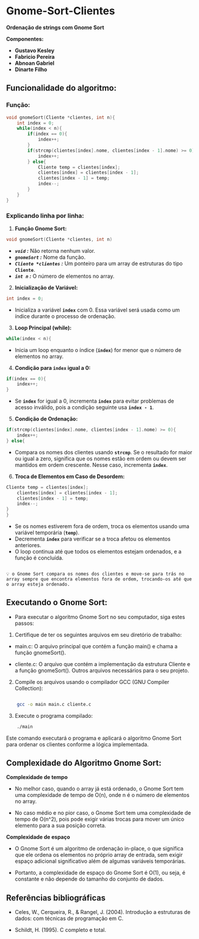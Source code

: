 # Gnome-Sort-Clientes
**Ordenação de strings com Gnome Sort**

**Componentes:**

* **Gustavo Kesley**
* **Fabricio Pereira**
* **Abnoan Gabriel**
* **Dinarte Filho**


## Funcionalidade do algoritmo:

### Função:

```c
void gnomeSort(Cliente *clientes, int n){
    int index = 0;
    while(index < n){
        if(index == 0){
            index++;
        }
        if(strcmp(clientes[index].nome, clientes[index - 1].nome) >= 0){
            index++;
        } else{
            Cliente temp = clientes[index];
            clientes[index] = clientes[index - 1];
            clientes[index - 1] = temp;
            index--;
        }
    }
}
```

### Explicando linha por linha:

1. **Função Gnome Sort:**

```c
void gnomeSort(Cliente *clientes, int n)
```

- ***`void` :*** Não retorna nenhum valor.
- ***`gnomeSort` :*** Nome da função.
- ***`Cliente *clientes` :*** Um ponteiro para um array de estruturas do tipo **`Cliente`**.
- ***`int n` :*** O número de elementos no array.

2. **Inicialização de Variável:**

```c
int index = 0;
```

- Inicializa a variável **`index`** com 0. Essa variável será usada como um índice durante o processo de ordenação.

3. **Loop Principal (while):**

```c
while(index < n){
```

- Inicia um loop enquanto o índice (**`index`**) for menor que o número de elementos no array.

4. **Condição para `index` igual a 0:**

```c
if(index == 0){
    index++;
}
```

- Se **`index`** for igual a 0, incrementa **`index`** para evitar problemas de acesso inválido, pois a condição seguinte usa **`index - 1`**.

5. **Condição de Ordenação:**

```c
if(strcmp(clientes[index].nome, clientes[index - 1].nome) >= 0){
    index++;
} else{
```

- Compara os nomes dos clientes usando **`strcmp`**. Se o resultado for maior ou igual a zero, significa que os nomes estão em ordem ou devem ser mantidos em ordem crescente. Nesse caso, incrementa **`index`**.

6. **Troca de Elementos em Caso de Desordem:**

```c
Cliente temp = clientes[index];
    clientes[index] = clientes[index - 1];
    clientes[index - 1] = temp;
    index--;
}
}
```

- Se os nomes estiverem fora de ordem, troca os elementos usando uma variável temporária (**`temp`**).
- Decrementa **`index`** para verificar se a troca afetou os elementos anteriores.
- O loop continua até que todos os elementos estejam ordenados, e a função é concluída.

```

💡 o Gnome Sort compara os nomes dos clientes e move-se para trás no array sempre que encontra elementos fora de ordem, trocando-os até que o array esteja ordenado.
```

## Executando o Gnome Sort:

- Para executar o algoritmo Gnome Sort no seu computador, siga estes passos:

1. Certifique de ter os seguintes arquivos em seu diretório de trabalho:

- main.c: O arquivo principal que contém a função main() e chama a função gnomeSort().

- cliente.c: O arquivo que contém a implementação da estrutura Cliente e a função gnomeSort().
Outros arquivos necessários para o seu projeto.

2. Compile os arquivos usando o compilador GCC (GNU Compiler Collection):

```bash

    gcc -o main main.c cliente.c
```
3. Execute o programa compilado:

```bash
    ./main
```

Este comando executará o programa e aplicará o algoritmo Gnome Sort para ordenar os clientes conforme a lógica implementada.

## Complexidade do Algoritmo Gnome Sort:

**Complexidade de tempo**

- No melhor caso, quando o array já está ordenado, o Gnome Sort tem uma complexidade de tempo de O(n), onde n é o número de elementos no array.

- No caso médio e no pior caso, o Gnome Sort tem uma complexidade de tempo de O(n^2), pois pode exigir várias trocas para mover um único elemento para a sua posição correta.

**Complexidade de espaço**

- O Gnome Sort é um algoritmo de ordenação in-place, o que significa que ele ordena os elementos no próprio array de entrada, sem exigir espaço adicional significativo além de algumas variáveis temporárias.

- Portanto, a complexidade de espaço do Gnome Sort é O(1), ou seja, é constante e não depende do tamanho do conjunto de dados.

## Referências bibliográficas

 - Celes, W., Cerqueira, R., & Rangel, J. (2004). Introdução a estruturas de dados: com técnicas de programação em C.

- Schildt, H. (1995). C completo e total.